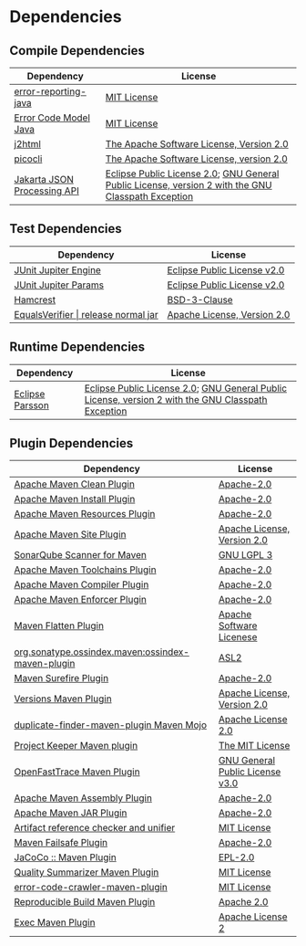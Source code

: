 <!-- @formatter:off -->
# Dependencies

## Compile Dependencies

| Dependency                       | License                                                                                                      |
| -------------------------------- | ------------------------------------------------------------------------------------------------------------ |
| [error-reporting-java][0]        | [MIT License][1]                                                                                             |
| [Error Code Model Java][2]       | [MIT License][3]                                                                                             |
| [j2html][4]                      | [The Apache Software License, Version 2.0][5]                                                                |
| [picocli][6]                     | [The Apache Software License, version 2.0][5]                                                                |
| [Jakarta JSON Processing API][7] | [Eclipse Public License 2.0][8]; [GNU General Public License, version 2 with the GNU Classpath Exception][9] |

## Test Dependencies

| Dependency                                 | License                           |
| ------------------------------------------ | --------------------------------- |
| [JUnit Jupiter Engine][10]                 | [Eclipse Public License v2.0][11] |
| [JUnit Jupiter Params][10]                 | [Eclipse Public License v2.0][11] |
| [Hamcrest][12]                             | [BSD-3-Clause][13]                |
| [EqualsVerifier \| release normal jar][14] | [Apache License, Version 2.0][15] |

## Runtime Dependencies

| Dependency            | License                                                                                                      |
| --------------------- | ------------------------------------------------------------------------------------------------------------ |
| [Eclipse Parsson][16] | [Eclipse Public License 2.0][8]; [GNU General Public License, version 2 with the GNU Classpath Exception][9] |

## Plugin Dependencies

| Dependency                                              | License                               |
| ------------------------------------------------------- | ------------------------------------- |
| [Apache Maven Clean Plugin][17]                         | [Apache-2.0][15]                      |
| [Apache Maven Install Plugin][18]                       | [Apache-2.0][15]                      |
| [Apache Maven Resources Plugin][19]                     | [Apache-2.0][15]                      |
| [Apache Maven Site Plugin][20]                          | [Apache License, Version 2.0][15]     |
| [SonarQube Scanner for Maven][21]                       | [GNU LGPL 3][22]                      |
| [Apache Maven Toolchains Plugin][23]                    | [Apache-2.0][15]                      |
| [Apache Maven Compiler Plugin][24]                      | [Apache-2.0][15]                      |
| [Apache Maven Enforcer Plugin][25]                      | [Apache-2.0][15]                      |
| [Maven Flatten Plugin][26]                              | [Apache Software Licenese][15]        |
| [org.sonatype.ossindex.maven:ossindex-maven-plugin][27] | [ASL2][5]                             |
| [Maven Surefire Plugin][28]                             | [Apache-2.0][15]                      |
| [Versions Maven Plugin][29]                             | [Apache License, Version 2.0][15]     |
| [duplicate-finder-maven-plugin Maven Mojo][30]          | [Apache License 2.0][31]              |
| [Project Keeper Maven plugin][32]                       | [The MIT License][33]                 |
| [OpenFastTrace Maven Plugin][34]                        | [GNU General Public License v3.0][35] |
| [Apache Maven Assembly Plugin][36]                      | [Apache-2.0][15]                      |
| [Apache Maven JAR Plugin][37]                           | [Apache-2.0][15]                      |
| [Artifact reference checker and unifier][38]            | [MIT License][39]                     |
| [Maven Failsafe Plugin][40]                             | [Apache-2.0][15]                      |
| [JaCoCo :: Maven Plugin][41]                            | [EPL-2.0][42]                         |
| [Quality Summarizer Maven Plugin][43]                   | [MIT License][44]                     |
| [error-code-crawler-maven-plugin][45]                   | [MIT License][46]                     |
| [Reproducible Build Maven Plugin][47]                   | [Apache 2.0][5]                       |
| [Exec Maven Plugin][48]                                 | [Apache License 2][15]                |

[0]: https://github.com/exasol/error-reporting-java/
[1]: https://github.com/exasol/error-reporting-java/blob/main/LICENSE
[2]: https://github.com/exasol/error-code-model-java/
[3]: https://github.com/exasol/error-code-model-java/blob/main/LICENSE
[4]: http://j2html.com
[5]: http://www.apache.org/licenses/LICENSE-2.0.txt
[6]: https://picocli.info
[7]: https://github.com/eclipse-ee4j/jsonp
[8]: https://projects.eclipse.org/license/epl-2.0
[9]: https://projects.eclipse.org/license/secondary-gpl-2.0-cp
[10]: https://junit.org/junit5/
[11]: https://www.eclipse.org/legal/epl-v20.html
[12]: http://hamcrest.org/JavaHamcrest/
[13]: https://raw.githubusercontent.com/hamcrest/JavaHamcrest/master/LICENSE
[14]: https://www.jqno.nl/equalsverifier
[15]: https://www.apache.org/licenses/LICENSE-2.0.txt
[16]: https://github.com/eclipse-ee4j/parsson
[17]: https://maven.apache.org/plugins/maven-clean-plugin/
[18]: https://maven.apache.org/plugins/maven-install-plugin/
[19]: https://maven.apache.org/plugins/maven-resources-plugin/
[20]: https://maven.apache.org/plugins/maven-site-plugin/
[21]: http://sonarsource.github.io/sonar-scanner-maven/
[22]: http://www.gnu.org/licenses/lgpl.txt
[23]: https://maven.apache.org/plugins/maven-toolchains-plugin/
[24]: https://maven.apache.org/plugins/maven-compiler-plugin/
[25]: https://maven.apache.org/enforcer/maven-enforcer-plugin/
[26]: https://www.mojohaus.org/flatten-maven-plugin/
[27]: https://sonatype.github.io/ossindex-maven/maven-plugin/
[28]: https://maven.apache.org/surefire/maven-surefire-plugin/
[29]: https://www.mojohaus.org/versions/versions-maven-plugin/
[30]: https://basepom.github.io/duplicate-finder-maven-plugin
[31]: http://www.apache.org/licenses/LICENSE-2.0.html
[32]: https://github.com/exasol/project-keeper/
[33]: https://github.com/exasol/project-keeper/blob/main/LICENSE
[34]: https://github.com/itsallcode/openfasttrace-maven-plugin
[35]: https://www.gnu.org/licenses/gpl-3.0.html
[36]: https://maven.apache.org/plugins/maven-assembly-plugin/
[37]: https://maven.apache.org/plugins/maven-jar-plugin/
[38]: https://github.com/exasol/artifact-reference-checker-maven-plugin/
[39]: https://github.com/exasol/artifact-reference-checker-maven-plugin/blob/main/LICENSE
[40]: https://maven.apache.org/surefire/maven-failsafe-plugin/
[41]: https://www.jacoco.org/jacoco/trunk/doc/maven.html
[42]: https://www.eclipse.org/legal/epl-2.0/
[43]: https://github.com/exasol/quality-summarizer-maven-plugin/
[44]: https://github.com/exasol/quality-summarizer-maven-plugin/blob/main/LICENSE
[45]: https://github.com/exasol/error-code-crawler-maven-plugin/
[46]: https://github.com/exasol/error-code-crawler-maven-plugin/blob/main/LICENSE
[47]: http://zlika.github.io/reproducible-build-maven-plugin
[48]: https://www.mojohaus.org/exec-maven-plugin
